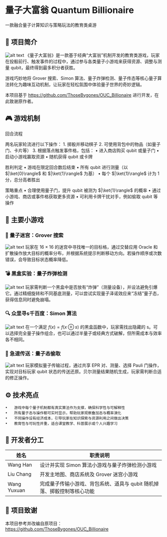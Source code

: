 # 量子大富翁 Quantum Billionaire

一款融合量子计算知识与策略玩法的教育类桌游

## 🎯 项目简介
![alt text](image.png)
《量子大富翁》是一款基于经典“大富翁”机制开发的教育类游戏，玩家在投骰前行、触发事件的过程中，通过参与各类量子小游戏来获得资源、调整与测量 qubit，最终得到最多积分者获胜。

游戏巧妙地将 Grover 搜索、Simon 算法、量子炸弹检测、量子传态等核心量子算法转化为趣味互动机制，让玩家在轻松氛围中体验量子世界的奇妙逻辑。

本项目基于 https://github.com/ThoseBygones/OUC_Billionaire 进行开发，在此致谢原作者。


## 🎮 游戏机制

回合流程

两名玩家轮流进行以下操作：
	1.	掷骰并移动棋子
	2.	可使用背包中的物品（如量子门、卡片等）
	3.	根据落点触发事件格，包括：
	•	进入商店购买 qubit 或量子门
	•	启动小游戏赢取资源
	•	随机获得 qubit 或卡牌

胜利判定
	•	游戏在限定回合数后结束
	•	所有 qubit 进行测量（以 $|\ket{0}\rangle$ 和 $|\ket{1}\rangle$ 为基）
	•	每个 $|\ket{1}\rangle$ 计为 1 分，总分高者胜出

策略重点
	•	合理使用量子门，提升 qubit 被测为 $|\ket{1}\rangle$ 的概率
	•	通过小游戏、商店或事件格获取更多资源
	•	可利用卡牌干扰对手，例如偷取 qubit 等操作


## 🧪 主要小游戏

### 🌌 量子迷宫：Grover 搜索
![alt text](image-2.png)
玩家在 $16 \times 16$ 的迷宫中寻找唯一的目标格，通过交替应用 Oracle 和扩散操作放大目标的概率分布，并根据系统提示判断移动方向。若操作顺序或次数错误，会导致目标状态概率降低。

### 💣 黑盒实验：量子炸弹检测
![alt text](image-3.png)
玩家需判断一个黑盒中是否放有“炸弹”（测量设备），并设法避免引爆它。通过精细旋转和不同基底测量，可以尝试实现量子泽诺效应来“冻结”量子态，获得信息同时避免崩塌。

### 🔍 众里寻s千百度：Simon 算法
![alt text](image-1.png)
在一个满足 $f(x) = f(x \oplus s)$ 的黑盒函数中，玩家需找出隐藏的 s。可以选择完全量子操作组合，也可以通过半量子或经典方式破解，但所需成本与效率各不相同。

### 🧪 急速传送：量子态偷取
![alt text](image-4.png)
玩家模拟量子传输过程，通过共享 EPR 对、测量、选择 Pauli 门操作，实现对目标玩家 qubit 状态的传送还原。贝尔测量结果随机生成，玩家需判断合适的修正操作。


## ⚙️ 技术亮点
	•	游戏中每个量子机制都有真实算法作为支撑，确保科学性与可解释性
	•	所有量子态与操作都可实时显示，帮助玩家观察叠加态与概率演化
	•	不同操作设有经济成本，引导玩家在知识探索与资源利用之间做出决策
	•	教育性与可玩性并重，适合课堂教学、科普展示或个人兴趣学习


## 👥 开发者分工

| 姓名       | 职责说明                                               |
|------------|--------------------------------------------------------|
| Wang Han   | 设计并实现 Simon 算法小游戏与量子炸弹检测小游戏       |
| Liu Chang  | 开发主地图、商店系统及 Grover 迷宫小游戏              |
| Wang Yuxuan| 完成量子传输小游戏、背包系统、道具与 qubit 随机掉落、掷骰控制等核心功能 |


## 🔗 项目致谢

本项目参考并改编自原项目：https://github.com/ThoseBygones/OUC_Billionaire
